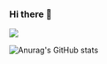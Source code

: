 ### Hi there 👋

<!--
**heejuu321/heejuu321** is a ✨ _special_ ✨ repository because its `README.md` (this file) appears on your GitHub profile.

Here are some ideas to get you started:

- 🔭 I’m currently working on ...
- 🌱 I’m currently learning ...
- 👯 I’m looking to collaborate on ...
- 🤔 I’m looking for help with ...
- 💬 Ask me about ...
- 📫 How to reach me: ...
- 😄 Pronouns: ...
- ⚡ Fun fact: ...
-->


<a href="[버튼을 눌렀을 때 이동할 링크](https://velog.io/@gpfl5202/series)" target="_blank"><img src="https://img.shields.io/badge/Velog-20C997?style=flat-square&logo=Velog&logoColor=FFFFFF"/></a>

![Anurag's GitHub stats](https://github-readme-stats.vercel.app/api?username=heejuu321&show_icons=true&theme=gotham)



